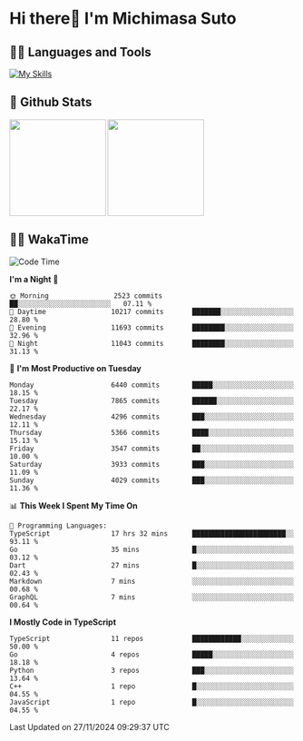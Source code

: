 # Hi there👋 I'm Michimasa Suto

## 🧑‍💻 Languages and Tools
[![My Skills](https://skillicons.dev/icons?i=ts,nextjs,react,vue,python,go,aws,docker,nodejs,redux,solidity,firebase,gcp,js,bootstrap,tailwind,materialui,html,css,wordpress,xd,figma,raspberrypi,arduino)](https://skillicons.dev)

<!--
**Suto-Michimasa/Suto-Michimasa** is a ✨ _special_ ✨ repository because its `README.md` (this file) appears on your GitHub profile.

Here are some ideas to get you started:

- 🔭 I’m currently working on ...
- 🌱 I’m currently learning ...
- 👯 I’m looking to collaborate on ...
- 🤔 I’m looking for help with ...
- 💬 Ask me about ...
- 📫 How to reach me: ...
- 😄 Pronouns: ...
- ⚡ Fun fact: ...
-->
## 💎 Github Stats

<div>
  <img height="170" align="left" src="https://github-readme-stats.vercel.app/api?username=Suto-michimasa&count_private=true&show_icons=true&theme=dark" />
  <img height="170" src="https://github-readme-stats.vercel.app/api/top-langs/?username=Suto-michimasa&langs_count=8&layout=compact&theme=dark" />
</div>

<!-- ## 🏆 GitHub Profile Trophy

<img width="800" src="https://github-profile-trophy.vercel.app/?username=Suto-michimasa&theme=onedark&no-frame=true"/>
 -->

## 🧑‍💻 WakaTime
<!--START_SECTION:waka-->
![Code Time](http://img.shields.io/badge/Code%20Time-340%20hrs%2056%20mins-blue)

**I'm a Night 🦉** 

```text
🌞 Morning                2523 commits        ██░░░░░░░░░░░░░░░░░░░░░░░   07.11 % 
🌆 Daytime                10217 commits       ███████░░░░░░░░░░░░░░░░░░   28.80 % 
🌃 Evening                11693 commits       ████████░░░░░░░░░░░░░░░░░   32.96 % 
🌙 Night                  11043 commits       ████████░░░░░░░░░░░░░░░░░   31.13 % 
```
📅 **I'm Most Productive on Tuesday** 

```text
Monday                   6440 commits        █████░░░░░░░░░░░░░░░░░░░░   18.15 % 
Tuesday                  7865 commits        ██████░░░░░░░░░░░░░░░░░░░   22.17 % 
Wednesday                4296 commits        ███░░░░░░░░░░░░░░░░░░░░░░   12.11 % 
Thursday                 5366 commits        ████░░░░░░░░░░░░░░░░░░░░░   15.13 % 
Friday                   3547 commits        ██░░░░░░░░░░░░░░░░░░░░░░░   10.00 % 
Saturday                 3933 commits        ███░░░░░░░░░░░░░░░░░░░░░░   11.09 % 
Sunday                   4029 commits        ███░░░░░░░░░░░░░░░░░░░░░░   11.36 % 
```


📊 **This Week I Spent My Time On** 

```text
💬 Programming Languages: 
TypeScript               17 hrs 32 mins      ███████████████████████░░   93.11 % 
Go                       35 mins             █░░░░░░░░░░░░░░░░░░░░░░░░   03.12 % 
Dart                     27 mins             █░░░░░░░░░░░░░░░░░░░░░░░░   02.43 % 
Markdown                 7 mins              ░░░░░░░░░░░░░░░░░░░░░░░░░   00.68 % 
GraphQL                  7 mins              ░░░░░░░░░░░░░░░░░░░░░░░░░   00.64 % 
```

**I Mostly Code in TypeScript** 

```text
TypeScript               11 repos            ████████████░░░░░░░░░░░░░   50.00 % 
Go                       4 repos             █████░░░░░░░░░░░░░░░░░░░░   18.18 % 
Python                   3 repos             ███░░░░░░░░░░░░░░░░░░░░░░   13.64 % 
C++                      1 repo              █░░░░░░░░░░░░░░░░░░░░░░░░   04.55 % 
JavaScript               1 repo              █░░░░░░░░░░░░░░░░░░░░░░░░   04.55 % 
```




 Last Updated on 27/11/2024 09:29:37 UTC
<!--END_SECTION:waka-->
